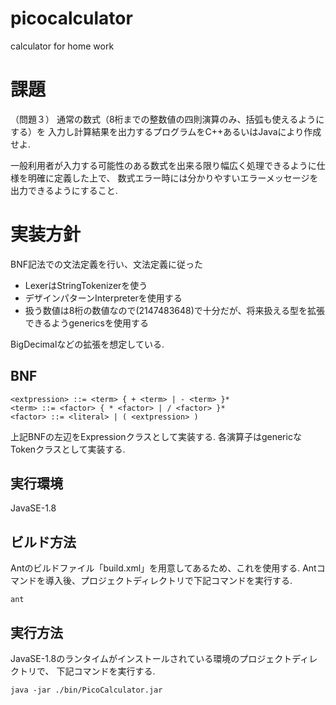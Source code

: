 # picocalculator
calculator for home work

# 課題
（問題３）
通常の数式（8桁までの整数値の四則演算のみ、括弧も使えるようにする）を
入力し計算結果を出力するプログラムをC++あるいはJavaにより作成せよ.

一般利用者が入力する可能性のある数式を出来る限り幅広く処理できるように仕様を明確に定義した上で、
数式エラー時には分かりやすいエラーメッセージを出力できるようにすること.

# 実装方針
BNF記法での文法定義を行い、文法定義に従った
- LexerはStringTokenizerを使う
- デザインパターンInterpreterを使用する
- 扱う数値は8桁の数値なので(2147483648)で十分だが、将来扱える型を拡張できるようgenericsを使用する

BigDecimalなどの拡張を想定している.

## BNF

    <extpression> ::= <term> { + <term> | - <term> }*
    <term> ::= <factor> { * <factor> | / <factor> }*
    <factor> ::= <literal> | ( <extpression> )

上記BNFの左辺をExpressionクラスとして実装する.
各演算子はgenericなTokenクラスとして実装する.

## 実行環境

JavaSE-1.8

## ビルド方法

Antのビルドファイル「build.xml」を用意してあるため、これを使用する.
Antコマンドを導入後、プロジェクトディレクトリで下記コマンドを実行する.

    ant

## 実行方法

JavaSE-1.8のランタイムがインストールされている環境のプロジェクトディレクトリで、
下記コマンドを実行する.

    java -jar ./bin/PicoCalculator.jar

